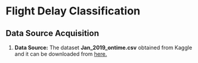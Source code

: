 # Flight Delay Classification

## Data Source Acquisition
1. **Data Source:** The dataset **Jan_2019_ontime.csv** obtained from Kaggle and it can be downloaded from [here.](https://www.kaggle.com/code/godswayjd/flight-delay/data)
